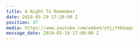 ```yaml
---
title: A Night To Remember
date: 2019-05-29 17:20:00 Z
position: 37
media: https://www.youtube.com/embed/yVjjYhbkaqs
message_date: 2019-05-19 17:00:00 Z
---
```



